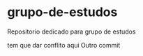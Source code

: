 # grupo-de-estudos
Repositorio dedicado para grupo de estudos

tem que dar conflito aqui
Outro commit

